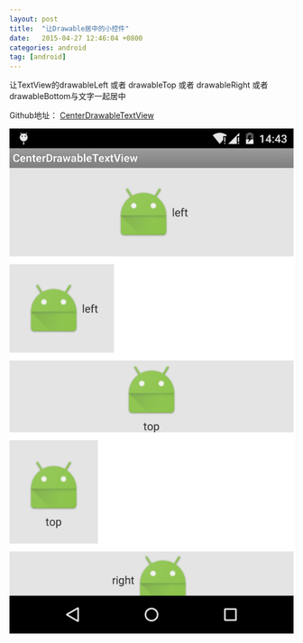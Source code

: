 ```yaml
---
layout: post
title:  "让Drawable居中的小控件"
date:   2015-04-27 12:46:04 +0800
categories: android
tag: [android]
---
```

让TextView的drawableLeft 或者 drawableTop 或者 drawableRight 或者 drawableBottom与文字一起居中

Github地址： [CenterDrawableTextView](https://github.com/xesam/CenterDrawableTextView)

![demo](https://github.com/xesam/CenterDrawableTextView/raw/master/center_drawable.png)



